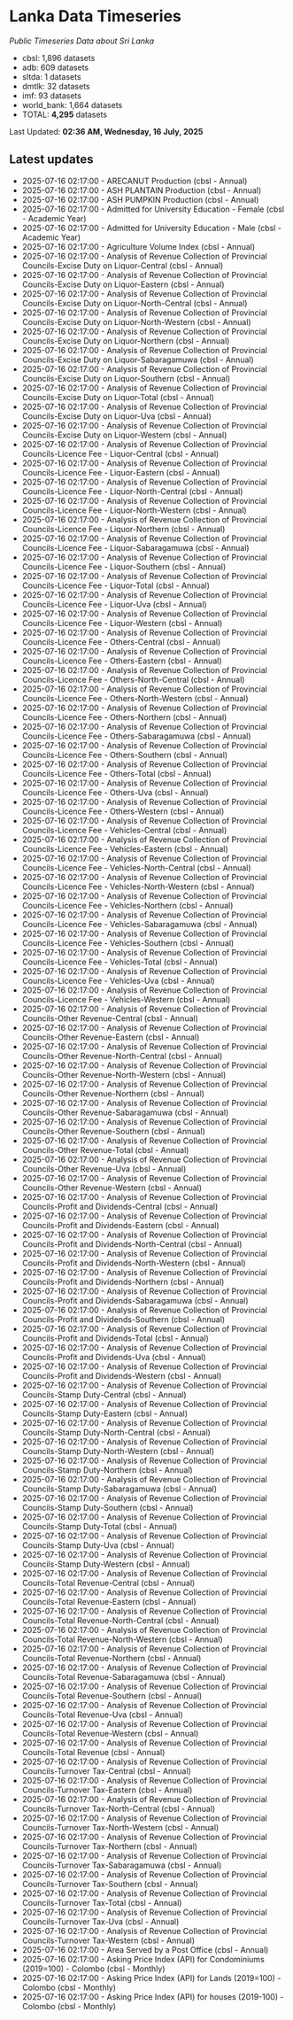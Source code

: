 # Lanka Data Timeseries
*Public Timeseries Data about Sri Lanka*

* cbsl: 1,896 datasets
* adb: 609 datasets
* sltda: 1 datasets
* dmtlk: 32 datasets
* imf: 93 datasets
* world_bank: 1,664 datasets
* TOTAL: **4,295** datasets

Last Updated: **02:36 AM, Wednesday, 16 July, 2025**

## Latest updates

* 2025-07-16 02:17:00 - ARECANUT Production (cbsl - Annual)
* 2025-07-16 02:17:00 - ASH PLANTAIN Production (cbsl - Annual)
* 2025-07-16 02:17:00 - ASH PUMPKIN Production (cbsl - Annual)
* 2025-07-16 02:17:00 - Admitted for University Education - Female (cbsl - Academic Year)
* 2025-07-16 02:17:00 - Admitted for University Education - Male (cbsl - Academic Year)
* 2025-07-16 02:17:00 - Agriculture Volume Index (cbsl - Annual)
* 2025-07-16 02:17:00 - Analysis of Revenue Collection of Provincial Councils-Excise Duty on Liquor-Central (cbsl - Annual)
* 2025-07-16 02:17:00 - Analysis of Revenue Collection of Provincial Councils-Excise Duty on Liquor-Eastern (cbsl - Annual)
* 2025-07-16 02:17:00 - Analysis of Revenue Collection of Provincial Councils-Excise Duty on Liquor-North-Central (cbsl - Annual)
* 2025-07-16 02:17:00 - Analysis of Revenue Collection of Provincial Councils-Excise Duty on Liquor-North-Western (cbsl - Annual)
* 2025-07-16 02:17:00 - Analysis of Revenue Collection of Provincial Councils-Excise Duty on Liquor-Northern (cbsl - Annual)
* 2025-07-16 02:17:00 - Analysis of Revenue Collection of Provincial Councils-Excise Duty on Liquor-Sabaragamuwa (cbsl - Annual)
* 2025-07-16 02:17:00 - Analysis of Revenue Collection of Provincial Councils-Excise Duty on Liquor-Southern (cbsl - Annual)
* 2025-07-16 02:17:00 - Analysis of Revenue Collection of Provincial Councils-Excise Duty on Liquor-Total (cbsl - Annual)
* 2025-07-16 02:17:00 - Analysis of Revenue Collection of Provincial Councils-Excise Duty on Liquor-Uva (cbsl - Annual)
* 2025-07-16 02:17:00 - Analysis of Revenue Collection of Provincial Councils-Excise Duty on Liquor-Western (cbsl - Annual)
* 2025-07-16 02:17:00 - Analysis of Revenue Collection of Provincial Councils-Licence Fee - Liquor-Central (cbsl - Annual)
* 2025-07-16 02:17:00 - Analysis of Revenue Collection of Provincial Councils-Licence Fee - Liquor-Eastern (cbsl - Annual)
* 2025-07-16 02:17:00 - Analysis of Revenue Collection of Provincial Councils-Licence Fee - Liquor-North-Central (cbsl - Annual)
* 2025-07-16 02:17:00 - Analysis of Revenue Collection of Provincial Councils-Licence Fee - Liquor-North-Western (cbsl - Annual)
* 2025-07-16 02:17:00 - Analysis of Revenue Collection of Provincial Councils-Licence Fee - Liquor-Northern (cbsl - Annual)
* 2025-07-16 02:17:00 - Analysis of Revenue Collection of Provincial Councils-Licence Fee - Liquor-Sabaragamuwa (cbsl - Annual)
* 2025-07-16 02:17:00 - Analysis of Revenue Collection of Provincial Councils-Licence Fee - Liquor-Southern (cbsl - Annual)
* 2025-07-16 02:17:00 - Analysis of Revenue Collection of Provincial Councils-Licence Fee - Liquor-Total (cbsl - Annual)
* 2025-07-16 02:17:00 - Analysis of Revenue Collection of Provincial Councils-Licence Fee - Liquor-Uva (cbsl - Annual)
* 2025-07-16 02:17:00 - Analysis of Revenue Collection of Provincial Councils-Licence Fee - Liquor-Western (cbsl - Annual)
* 2025-07-16 02:17:00 - Analysis of Revenue Collection of Provincial Councils-Licence Fee - Others-Central (cbsl - Annual)
* 2025-07-16 02:17:00 - Analysis of Revenue Collection of Provincial Councils-Licence Fee - Others-Eastern (cbsl - Annual)
* 2025-07-16 02:17:00 - Analysis of Revenue Collection of Provincial Councils-Licence Fee - Others-North-Central (cbsl - Annual)
* 2025-07-16 02:17:00 - Analysis of Revenue Collection of Provincial Councils-Licence Fee - Others-North-Western (cbsl - Annual)
* 2025-07-16 02:17:00 - Analysis of Revenue Collection of Provincial Councils-Licence Fee - Others-Northern (cbsl - Annual)
* 2025-07-16 02:17:00 - Analysis of Revenue Collection of Provincial Councils-Licence Fee - Others-Sabaragamuwa (cbsl - Annual)
* 2025-07-16 02:17:00 - Analysis of Revenue Collection of Provincial Councils-Licence Fee - Others-Southern (cbsl - Annual)
* 2025-07-16 02:17:00 - Analysis of Revenue Collection of Provincial Councils-Licence Fee - Others-Total (cbsl - Annual)
* 2025-07-16 02:17:00 - Analysis of Revenue Collection of Provincial Councils-Licence Fee - Others-Uva (cbsl - Annual)
* 2025-07-16 02:17:00 - Analysis of Revenue Collection of Provincial Councils-Licence Fee - Others-Western (cbsl - Annual)
* 2025-07-16 02:17:00 - Analysis of Revenue Collection of Provincial Councils-Licence Fee - Vehicles-Central (cbsl - Annual)
* 2025-07-16 02:17:00 - Analysis of Revenue Collection of Provincial Councils-Licence Fee - Vehicles-Eastern (cbsl - Annual)
* 2025-07-16 02:17:00 - Analysis of Revenue Collection of Provincial Councils-Licence Fee - Vehicles-North-Central (cbsl - Annual)
* 2025-07-16 02:17:00 - Analysis of Revenue Collection of Provincial Councils-Licence Fee - Vehicles-North-Western (cbsl - Annual)
* 2025-07-16 02:17:00 - Analysis of Revenue Collection of Provincial Councils-Licence Fee - Vehicles-Northern (cbsl - Annual)
* 2025-07-16 02:17:00 - Analysis of Revenue Collection of Provincial Councils-Licence Fee - Vehicles-Sabaragamuwa (cbsl - Annual)
* 2025-07-16 02:17:00 - Analysis of Revenue Collection of Provincial Councils-Licence Fee - Vehicles-Southern (cbsl - Annual)
* 2025-07-16 02:17:00 - Analysis of Revenue Collection of Provincial Councils-Licence Fee - Vehicles-Total (cbsl - Annual)
* 2025-07-16 02:17:00 - Analysis of Revenue Collection of Provincial Councils-Licence Fee - Vehicles-Uva (cbsl - Annual)
* 2025-07-16 02:17:00 - Analysis of Revenue Collection of Provincial Councils-Licence Fee - Vehicles-Western (cbsl - Annual)
* 2025-07-16 02:17:00 - Analysis of Revenue Collection of Provincial Councils-Other Revenue-Central (cbsl - Annual)
* 2025-07-16 02:17:00 - Analysis of Revenue Collection of Provincial Councils-Other Revenue-Eastern (cbsl - Annual)
* 2025-07-16 02:17:00 - Analysis of Revenue Collection of Provincial Councils-Other Revenue-North-Central (cbsl - Annual)
* 2025-07-16 02:17:00 - Analysis of Revenue Collection of Provincial Councils-Other Revenue-North-Western (cbsl - Annual)
* 2025-07-16 02:17:00 - Analysis of Revenue Collection of Provincial Councils-Other Revenue-Northern (cbsl - Annual)
* 2025-07-16 02:17:00 - Analysis of Revenue Collection of Provincial Councils-Other Revenue-Sabaragamuwa (cbsl - Annual)
* 2025-07-16 02:17:00 - Analysis of Revenue Collection of Provincial Councils-Other Revenue-Southern (cbsl - Annual)
* 2025-07-16 02:17:00 - Analysis of Revenue Collection of Provincial Councils-Other Revenue-Total (cbsl - Annual)
* 2025-07-16 02:17:00 - Analysis of Revenue Collection of Provincial Councils-Other Revenue-Uva (cbsl - Annual)
* 2025-07-16 02:17:00 - Analysis of Revenue Collection of Provincial Councils-Other Revenue-Western (cbsl - Annual)
* 2025-07-16 02:17:00 - Analysis of Revenue Collection of Provincial Councils-Profit and Dividends-Central (cbsl - Annual)
* 2025-07-16 02:17:00 - Analysis of Revenue Collection of Provincial Councils-Profit and Dividends-Eastern (cbsl - Annual)
* 2025-07-16 02:17:00 - Analysis of Revenue Collection of Provincial Councils-Profit and Dividends-North-Central (cbsl - Annual)
* 2025-07-16 02:17:00 - Analysis of Revenue Collection of Provincial Councils-Profit and Dividends-North-Western (cbsl - Annual)
* 2025-07-16 02:17:00 - Analysis of Revenue Collection of Provincial Councils-Profit and Dividends-Northern (cbsl - Annual)
* 2025-07-16 02:17:00 - Analysis of Revenue Collection of Provincial Councils-Profit and Dividends-Sabaragamuwa (cbsl - Annual)
* 2025-07-16 02:17:00 - Analysis of Revenue Collection of Provincial Councils-Profit and Dividends-Southern (cbsl - Annual)
* 2025-07-16 02:17:00 - Analysis of Revenue Collection of Provincial Councils-Profit and Dividends-Total (cbsl - Annual)
* 2025-07-16 02:17:00 - Analysis of Revenue Collection of Provincial Councils-Profit and Dividends-Uva (cbsl - Annual)
* 2025-07-16 02:17:00 - Analysis of Revenue Collection of Provincial Councils-Profit and Dividends-Western (cbsl - Annual)
* 2025-07-16 02:17:00 - Analysis of Revenue Collection of Provincial Councils-Stamp Duty-Central (cbsl - Annual)
* 2025-07-16 02:17:00 - Analysis of Revenue Collection of Provincial Councils-Stamp Duty-Eastern (cbsl - Annual)
* 2025-07-16 02:17:00 - Analysis of Revenue Collection of Provincial Councils-Stamp Duty-North-Central (cbsl - Annual)
* 2025-07-16 02:17:00 - Analysis of Revenue Collection of Provincial Councils-Stamp Duty-North-Western (cbsl - Annual)
* 2025-07-16 02:17:00 - Analysis of Revenue Collection of Provincial Councils-Stamp Duty-Northern (cbsl - Annual)
* 2025-07-16 02:17:00 - Analysis of Revenue Collection of Provincial Councils-Stamp Duty-Sabaragamuwa (cbsl - Annual)
* 2025-07-16 02:17:00 - Analysis of Revenue Collection of Provincial Councils-Stamp Duty-Southern (cbsl - Annual)
* 2025-07-16 02:17:00 - Analysis of Revenue Collection of Provincial Councils-Stamp Duty-Total (cbsl - Annual)
* 2025-07-16 02:17:00 - Analysis of Revenue Collection of Provincial Councils-Stamp Duty-Uva (cbsl - Annual)
* 2025-07-16 02:17:00 - Analysis of Revenue Collection of Provincial Councils-Stamp Duty-Western (cbsl - Annual)
* 2025-07-16 02:17:00 - Analysis of Revenue Collection of Provincial Councils-Total Revenue-Central (cbsl - Annual)
* 2025-07-16 02:17:00 - Analysis of Revenue Collection of Provincial Councils-Total Revenue-Eastern (cbsl - Annual)
* 2025-07-16 02:17:00 - Analysis of Revenue Collection of Provincial Councils-Total Revenue-North-Central (cbsl - Annual)
* 2025-07-16 02:17:00 - Analysis of Revenue Collection of Provincial Councils-Total Revenue-North-Western (cbsl - Annual)
* 2025-07-16 02:17:00 - Analysis of Revenue Collection of Provincial Councils-Total Revenue-Northern (cbsl - Annual)
* 2025-07-16 02:17:00 - Analysis of Revenue Collection of Provincial Councils-Total Revenue-Sabaragamuwa (cbsl - Annual)
* 2025-07-16 02:17:00 - Analysis of Revenue Collection of Provincial Councils-Total Revenue-Southern (cbsl - Annual)
* 2025-07-16 02:17:00 - Analysis of Revenue Collection of Provincial Councils-Total Revenue-Uva (cbsl - Annual)
* 2025-07-16 02:17:00 - Analysis of Revenue Collection of Provincial Councils-Total Revenue-Western (cbsl - Annual)
* 2025-07-16 02:17:00 - Analysis of Revenue Collection of Provincial Councils-Total Revenue (cbsl - Annual)
* 2025-07-16 02:17:00 - Analysis of Revenue Collection of Provincial Councils-Turnover Tax-Central (cbsl - Annual)
* 2025-07-16 02:17:00 - Analysis of Revenue Collection of Provincial Councils-Turnover Tax-Eastern (cbsl - Annual)
* 2025-07-16 02:17:00 - Analysis of Revenue Collection of Provincial Councils-Turnover Tax-North-Central (cbsl - Annual)
* 2025-07-16 02:17:00 - Analysis of Revenue Collection of Provincial Councils-Turnover Tax-North-Western (cbsl - Annual)
* 2025-07-16 02:17:00 - Analysis of Revenue Collection of Provincial Councils-Turnover Tax-Northern (cbsl - Annual)
* 2025-07-16 02:17:00 - Analysis of Revenue Collection of Provincial Councils-Turnover Tax-Sabaragamuwa (cbsl - Annual)
* 2025-07-16 02:17:00 - Analysis of Revenue Collection of Provincial Councils-Turnover Tax-Southern (cbsl - Annual)
* 2025-07-16 02:17:00 - Analysis of Revenue Collection of Provincial Councils-Turnover Tax-Total (cbsl - Annual)
* 2025-07-16 02:17:00 - Analysis of Revenue Collection of Provincial Councils-Turnover Tax-Uva (cbsl - Annual)
* 2025-07-16 02:17:00 - Analysis of Revenue Collection of Provincial Councils-Turnover Tax-Western (cbsl - Annual)
* 2025-07-16 02:17:00 - Area Served by a Post Office (cbsl - Annual)
* 2025-07-16 02:17:00 - Asking Price Index (API) for Condominiums (2019=100) - Colombo (cbsl - Monthly)
* 2025-07-16 02:17:00 - Asking Price Index (API) for Lands (2019=100) - Colombo (cbsl - Monthly)
* 2025-07-16 02:17:00 - Asking Price Index (API) for houses (2019-100) - Colombo (cbsl - Monthly)